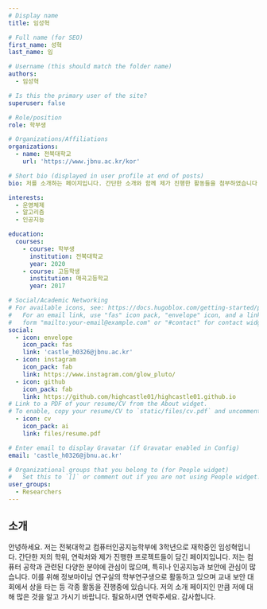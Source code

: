 ```yaml
---
# Display name
title: 임성혁

# Full name (for SEO)
first_name: 성혁
last_name: 임

# Username (this should match the folder name)
authors:
  - 임성혁

# Is this the primary user of the site?
superuser: false

# Role/position
role: 학부생

# Organizations/Affiliations
organizations:
  - name: 전북대학교
    url: 'https://www.jbnu.ac.kr/kor'

# Short bio (displayed in user profile at end of posts)
bio: 저를 소개하는 페이지입니다. 간단한 소개와 함께 제가 진행한 활동들을 첨부하였습니다.

interests:
  - 운영체제
  - 알고리즘
  - 인공지능

education:
  courses:
    - course: 학부생
      institution: 전북대학교
      year: 2020
    - course: 고등학생
      institution: 매곡고등학교
      year: 2017

# Social/Academic Networking
# For available icons, see: https://docs.hugoblox.com/getting-started/page-builder/#icons
#   For an email link, use "fas" icon pack, "envelope" icon, and a link in the
#   form "mailto:your-email@example.com" or "#contact" for contact widget.
social:
  - icon: envelope
    icon_pack: fas
    link: 'castle_h0326@jbnu.ac.kr'
  - icon: instagram
    icon_pack: fab
    link: https://www.instagram.com/glow_pluto/
  - icon: github
    icon_pack: fab
    link: https://github.com/highcastle01/highcastle01.github.io
# Link to a PDF of your resume/CV from the About widget.
# To enable, copy your resume/CV to `static/files/cv.pdf` and uncomment the lines below.
  - icon: cv
    icon_pack: ai
    link: files/resume.pdf

# Enter email to display Gravatar (if Gravatar enabled in Config)
email: 'castle_h0326@jbnu.ac.kr'

# Organizational groups that you belong to (for People widget)
#   Set this to `[]` or comment out if you are not using People widget.
user_groups:
  - Researchers
---
```


## 소개

안녕하세요. 저는 전북대학교 컴퓨터인공지능학부에 3학년으로 재학중인 임성혁입니다. 간단한 저의 학위, 연락처와 제가 진행한 프로젝트들이 담긴 페이지입니다.
저는 컴퓨터 공학과 관련된 다양한 분야에 관심이 많으며, 특히나 인공지능과 보안에 관심이 많습니다.
이를 위해 정보마이닝 연구실의 학부연구생으로 활동하고 있으며 교내 보안 대회에서 상을 타는 등 각종 활동을 진행중에 있습니다.
저의 소개 페이지인 만큼 저에 대해 많은 것을 알고 가시기 바랍니다.
필요하시면 연락주세요. 감사합니다.